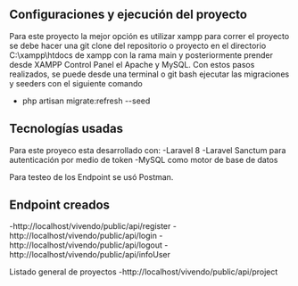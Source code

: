 ## Configuraciones y ejecución del proyecto

Para este proyecto la mejor opción es utilizar xampp para correr el proyecto se debe hacer una git clone del repositorio o proyecto en el directorio C:\xampp\htdocs de xampp con la rama main y posteriormente prender desde XAMPP Control Panel el Apache y MySQL. Con estos pasos realizados, se puede desde una terminal o git bash ejecutar las migraciones y seeders con el siguiente comando

- php artisan migrate:refresh --seed

## Tecnologías usadas

Para este proyeco esta desarrollado con:
-Laravel 8
-Laravel Sanctum para autenticación por medio de token
-MySQL como motor de base de datos

Para testeo de los Endpoint se usó Postman.

## Endpoint creados

-http://localhost/vivendo/public/api/register
-http://localhost/vivendo/public/api/login
-http://localhost/vivendo/public/api/logout
-http://localhost/vivendo/public/api/infoUser

Listado general de proyectos
-http://localhost/vivendo/public/api/project





